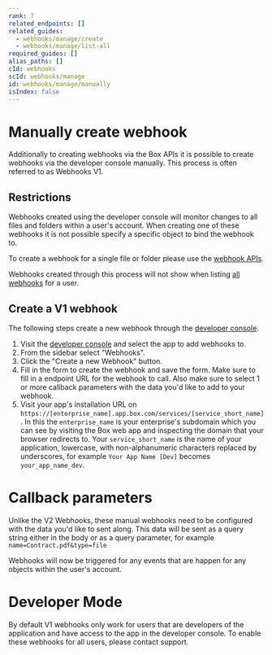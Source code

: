 ```yaml
---
rank: 7
related_endpoints: []
related_guides:
  - webhooks/manage/create
  - webhooks/manage/list-all
required_guides: []
alias_paths: []
cId: webhooks
scId: webhooks/manage
id: webhooks/manage/manually
isIndex: false
---
```


# Manually create webhook

Additionally to creating webhooks via the Box APIs it is possible to
create  webhooks via the developer console manually. This process is
often referred to as Webhooks V1.

## Restrictions

Webhooks created using the developer console will monitor changes to all
files and folders within a user's account. When creating one of these webhooks
it is not possible specify a specific object to bind the webhook to.

To create a webhook for a single file or folder please use the
[webhook APIs][create_webhook].

<Message type='warning'>

Webhooks created through this process will not show when listing
[all webhooks][list_webhooks] for a user.

</Message>

## Create a V1 webhook

The following steps create a new webhook through the [developer console][devconsole].

1. Visit the [developer console][devconsole] and select the app to add webhooks to.
2. From the sidebar select "Webhooks".
3. Click the "Create a new Webhook" button.
4. Fill in the form to create the webhook and save the form. Make sure to fill
   in a endpoint URL for the webhook to call. Also make sure to select 1 or more
   callback parameters with the data you'd like to add to your webhook.
5. Visit your app's installation URL on
   `https://[enterprise_name].app.box.com/services/[service_short_name]`. In
   this the `enterprise_name` is your enterprise's subdomain which you can see
   by visiting the Box web app and inspecting the domain that your browser
   redirects to. Your `service_short_name` is the name of your
   application, lowercase, with non-alphanumeric characters replaced by
   underscores, for example `Your App Name [Dev]` becomes `your_app_name_dev`.

<Message type='warning'>

# Callback parameters

Unlike the V2 Webhooks, these manual webhooks need to be configured with the
data you'd like to sent along. This data will be sent as a query string either
in the body or as a query parameter, for example `name=Contract.pdf&type=file`

</Message>

Webhooks will now be triggered for any events that are happen for any objects
within the user's account.

<Message type='error'>

# Developer Mode

By default V1 webhooks only work for users that are developers of the
application and have access to the app in the developer console. To enable
these webhooks for all users, please contact support.

</Message>

[devconsole]: https://app.box.com/developers/console
[list_webhooks]: guide://webhooks/manage/list-all
[create_webhook]: guide://webhooks/manage/create-file
